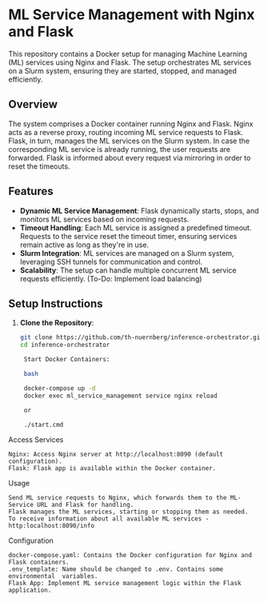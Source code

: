 # ML Service Management with Nginx and Flask

This repository contains a Docker setup for managing Machine Learning (ML) services using Nginx and Flask. The setup orchestrates ML services on a Slurm system, ensuring they are started, stopped, and managed efficiently.

## Overview

The system comprises a Docker container running Nginx and Flask. Nginx acts as a reverse proxy, routing incoming ML service requests to Flask. Flask, in turn, manages the ML services on the Slurm system. In case the corresponding ML service is already running, the user requests are forwarded. Flask is informed about every request via mirroring in order to reset the timeouts.

## Features

- **Dynamic ML Service Management**: Flask dynamically starts, stops, and monitors ML services based on incoming requests.
- **Timeout Handling**: Each ML service is assigned a predefined timeout. Requests to the service reset the timeout timer, ensuring services remain active as long as they're in use.
- **Slurm Integration**: ML services are managed on a Slurm system, leveraging SSH tunnels for communication and control.
- **Scalability**: The setup can handle multiple concurrent ML service requests efficiently. (To-Do: Implement load balancing)

## Setup Instructions

1. **Clone the Repository**: 
   ```bash
   git clone https://github.com/th-nuernberg/inference-orchestrator.git
   cd inference-orchestrator

    Start Docker Containers:

    bash

    docker-compose up -d
    docker exec ml_service_management service nginx reload

    or 

    ./start.cmd

Access Services

    Nginx: Access Nginx server at http://localhost:8090 (default configuration).
    Flask: Flask app is available within the Docker container.
Usage

    Send ML service requests to Nginx, which forwards them to the ML-Service URL and Flask for handling.
    Flask manages the ML services, starting or stopping them as needed.
    To receive information about all available ML services - http:localhost:8090/info

Configuration

    docker-compose.yaml: Contains the Docker configuration for Nginx and Flask containers.
    .env_template: Name should be changed to .env. Contains some environmental  variables.
    Flask App: Implement ML service management logic within the Flask application.
